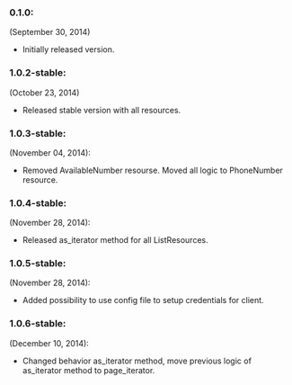 ### 0.1.0:
(September 30, 2014)

- Initially released version.

### 1.0.2-stable:
(October 23, 2014)

- Released stable version with all resources.

### 1.0.3-stable:
(November 04, 2014):

- Removed AvailableNumber resourse. Moved all logic to PhoneNumber resource.

### 1.0.4-stable:
(November 28, 2014):

- Released as_iterator method for all ListResources.

### 1.0.5-stable:
(November 28, 2014):

- Added possibility to use config file to setup credentials for client.

### 1.0.6-stable:
(December 10, 2014):

- Changed behavior as_iterator method, move previous logic of as_iterator method to page_iterator.
